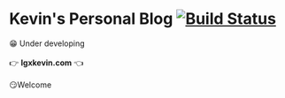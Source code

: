 # Kevin's Personal Blog    [![Build Status](https://travis-ci.org/lgxkevin/KevinBlog.svg?branch=master)](https://travis-ci.org/lgxkevin/KevinBlog)

:grin: Under developing <br/>
<br/>
:point_right: **lgxkevin.com** :point_left:<br/>
<br/>
:smirk:Welcome
